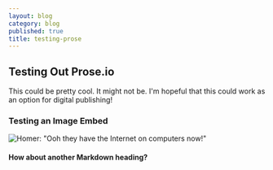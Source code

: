 ```yaml
---
layout: blog
category: blog
published: true
title: testing-prose
---
```

## Testing Out Prose.io

This could be pretty cool. It might not be. I'm hopeful that this could work as an option for digital publishing!

### Testing an Image Embed

![Homer: "Ooh they have the Internet on computers now!"]({{site.baseurl}}/media/1097779.jpg)

#### How about another Markdown heading?
